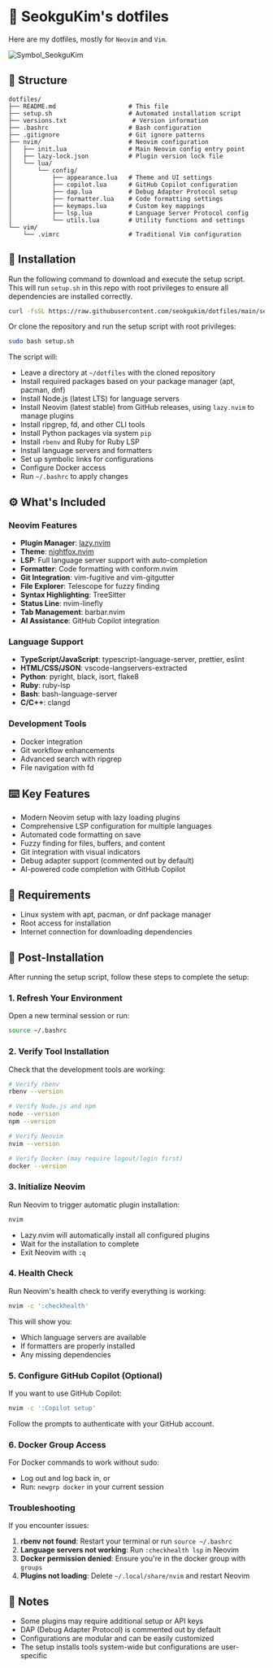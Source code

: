 # :diamond_shape_with_a_dot_inside: SeokguKim's dotfiles
Here are my dotfiles, mostly for `Neovim` and `Vim`.

![Symbol_SeokguKim](https://github.com/SeokguKim/dotfiles/assets/43718966/0181c5a0-2258-4166-aea7-de9b61c296de)

## :file_folder: Structure
```
dotfiles/
├── README.md                    # This file
├── setup.sh                     # Automated installation script
├── versions.txt                  # Version information
├── .bashrc                      # Bash configuration
├── .gitignore                   # Git ignore patterns
├── nvim/                        # Neovim configuration
│   ├── init.lua                 # Main Neovim config entry point
│   ├── lazy-lock.json           # Plugin version lock file
│   └── lua/
│       └── config/
│           ├── appearance.lua   # Theme and UI settings
│           ├── copilot.lua      # GitHub Copilot configuration
│           ├── dap.lua          # Debug Adapter Protocol setup
│           ├── formatter.lua    # Code formatting settings
│           ├── keymaps.lua      # Custom key mappings
│           ├── lsp.lua          # Language Server Protocol config
│           └── utils.lua        # Utility functions and settings
└── vim/
    └── .vimrc                   # Traditional Vim configuration
```

## :rocket: Installation
Run the following command to download and execute the setup script.  
This will run `setup.sh` in this repo with root privileges to ensure all dependencies are installed correctly.

```bash
curl -fsSL https://raw.githubusercontent.com/seokgukim/dotfiles/main/setup.sh | sudo bash
```

Or clone the repository and run the setup script with root privileges:

```bash
sudo bash setup.sh
```

The script will:
- Leave a directory at `~/dotfiles` with the cloned repository
- Install required packages based on your package manager (apt, pacman, dnf)
- Install Node.js (latest LTS) for language servers
- Install Neovim (latest stable) from GitHub releases, using `lazy.nvim` to manage plugins
- Install ripgrep, fd, and other CLI tools
- Install Python packages via system `pip`
- Install `rbenv` and Ruby for Ruby LSP
- Install language servers and formatters
- Set up symbolic links for configurations
- Configure Docker access
- Run `~/.bashrc` to apply changes

## :gear: What's Included

### Neovim Features
- **Plugin Manager**: [lazy.nvim](https://github.com/folke/lazy.nvim)
- **Theme**: [nightfox.nvim](https://github.com/EdenEast/nightfox.nvim)
- **LSP**: Full language server support with auto-completion
- **Formatter**: Code formatting with conform.nvim
- **Git Integration**: vim-fugitive and vim-gitgutter
- **File Explorer**: Telescope for fuzzy finding
- **Syntax Highlighting**: TreeSitter
- **Status Line**: nvim-linefly
- **Tab Management**: barbar.nvim
- **AI Assistance**: GitHub Copilot integration

### Language Support
- **TypeScript/JavaScript**: typescript-language-server, prettier, eslint
- **HTML/CSS/JSON**: vscode-langservers-extracted
- **Python**: pyright, black, isort, flake8
- **Ruby**: ruby-lsp
- **Bash**: bash-language-server
- **C/C++**: clangd

### Development Tools
- Docker integration
- Git workflow enhancements
- Advanced search with ripgrep
- File navigation with fd

## :keyboard: Key Features

- Modern Neovim setup with lazy loading plugins
- Comprehensive LSP configuration for multiple languages
- Automated code formatting on save
- Fuzzy finding for files, buffers, and content
- Git integration with visual indicators
- Debug adapter support (commented out by default)
- AI-powered code completion with GitHub Copilot

## :wrench: Requirements

- Linux system with apt, pacman, or dnf package manager
- Root access for installation
- Internet connection for downloading dependencies

## :page_facing_up: Post-Installation

After running the setup script, follow these steps to complete the setup:

### 1. Refresh Your Environment
Open a new terminal session or run:
```bash
source ~/.bashrc
```

### 2. Verify Tool Installation
Check that the development tools are working:
```bash
# Verify rbenv
rbenv --version

# Verify Node.js and npm
node --version
npm --version

# Verify Neovim
nvim --version

# Verify Docker (may require logout/login first)
docker --version
```

### 3. Initialize Neovim
Run Neovim to trigger automatic plugin installation:
```bash
nvim
```
- Lazy.nvim will automatically install all configured plugins
- Wait for the installation to complete
- Exit Neovim with `:q`

### 4. Health Check
Run Neovim's health check to verify everything is working:
```bash
nvim -c ':checkhealth'
```
This will show you:
- Which language servers are available
- If formatters are properly installed
- Any missing dependencies

### 5. Configure GitHub Copilot (Optional)
If you want to use GitHub Copilot:
```bash
nvim -c ':Copilot setup'
```
Follow the prompts to authenticate with your GitHub account.

### 6. Docker Group Access
For Docker commands to work without sudo:
- Log out and log back in, or
- Run: `newgrp docker` in your current session

### Troubleshooting

If you encounter issues:

1. **rbenv not found**: Restart your terminal or run `source ~/.bashrc`
2. **Language servers not working**: Run `:checkhealth lsp` in Neovim
3. **Docker permission denied**: Ensure you're in the docker group with `groups`
4. **Plugins not loading**: Delete `~/.local/share/nvim` and restart Neovim

## :memo: Notes

- Some plugins may require additional setup or API keys
- DAP (Debug Adapter Protocol) is commented out by default
- Configurations are modular and can be easily customized
- The setup installs tools system-wide but configurations are user-specific

